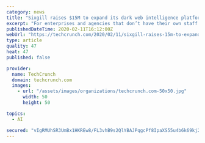 ```yaml
---
category: news
title: "Sixgill raises $15M to expand its dark web intelligence platform"
excerpt: "For enterprises and agencies that don’t have their own staff to run the service, Sixgills also offers access to its internal analysts. “Sixgill uses advanced automation and artificial intelligence technologies to provide accurate, contextual intelligence to customers. The solution integrates seamlessly into the platforms that security teams ..."
publishedDateTime: 2020-02-11T16:12:00Z
webUrl: "https://techcrunch.com/2020/02/11/sixgill-raises-15m-to-expand-its-dark-web-intelligence-platform/"
type: article
quality: 47
heat: 47
published: false

provider:
  name: TechCrunch
  domain: techcrunch.com
  images:
    - url: "/assets/images/organizations/techcrunch.com-50x50.jpg"
      width: 50
      height: 50

topics:
  - AI

secured: "vIgRMUhSR3UmBx1HKREw8/FL3vhB9s2QlYBAJPqgcPf8IpaXS55u4b6k69kj2JKyRFCd1OoJRPY6A8CeDDeBMyCTk6Amx7DOxssa3NzSGwIwpXmQCfrafoPS+spGkpkE6xfiOdM8e1PUHQVfvdSEZVXnzwLdl2f7WEdumLMvcku1oD2jIlSdSAXv1Jb1m7DtXDNuc3RqAEtTrRSj+ulXQa8N1wrE0r1IQSudjoKXH1Nf5jkadMsV5Ofx2ecRien9HHX6yeTgrpLVokQ2XhYMWPVneLgHA9DK+WwoRq64P5yNrcAj1lMUdiXdhBQ+JxQZ8y5aE5yyivEltCKoeElo0UxLWzJqSD8wQu78kVIapnLlu//0WIsxhjhDKb7nMg8csRwA8PC0fCzsIgjUvIDQvEguRsS94sZCTFdM581yCwZp9uUj8m2Of4HkK8Ks37rK0zD8+ve1MlkjUs43TJR7NzcvhipssIWER+BSCPYKBjk=;HmY3y/2AztcGqn8t4vnBjA=="
---
```


